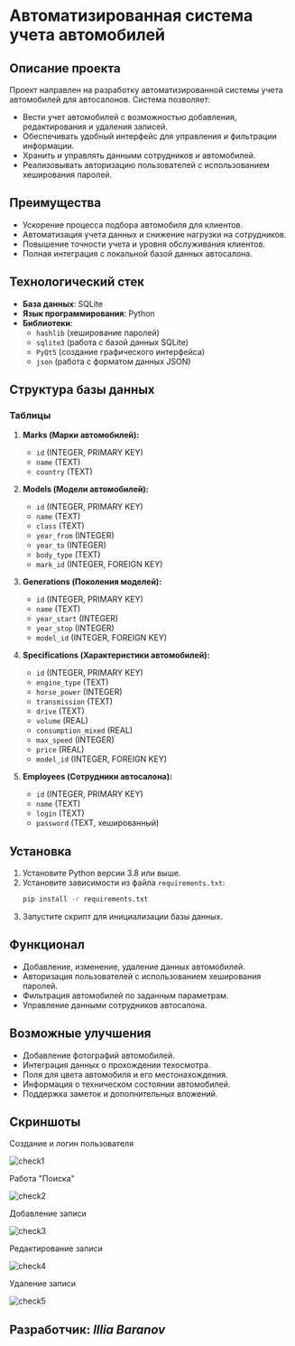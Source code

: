# Автоматизированная система учета автомобилей

## Описание проекта

Проект направлен на разработку автоматизированной системы учета автомобилей для автосалонов. Система позволяет:

- Вести учет автомобилей с возможностью добавления, редактирования и удаления записей.
- Обеспечивать удобный интерфейс для управления и фильтрации информации.
- Хранить и управлять данными сотрудников и автомобилей.
- Реализовывать авторизацию пользователей с использованием хеширования паролей.

## Преимущества

- Ускорение процесса подбора автомобиля для клиентов.
- Автоматизация учета данных и снижение нагрузки на сотрудников.
- Повышение точности учета и уровня обслуживания клиентов.
- Полная интеграция с локальной базой данных автосалона.

## Технологический стек

- **База данных**: SQLite
- **Язык программирования**: Python
- **Библиотеки**:
  - `hashlib` (хеширование паролей)
  - `sqlite3` (работа с базой данных SQLite)
  - `PyQt5` (создание графического интерфейса)
  - `json` (работа с форматом данных JSON)

## Структура базы данных

### Таблицы

1. **Marks (Марки автомобилей):**
   - `id` (INTEGER, PRIMARY KEY)
   - `name` (TEXT)
   - `country` (TEXT)

2. **Models (Модели автомобилей):**
   - `id` (INTEGER, PRIMARY KEY)
   - `name` (TEXT)
   - `class` (TEXT)
   - `year_from` (INTEGER)
   - `year_to` (INTEGER)
   - `body_type` (TEXT)
   - `mark_id` (INTEGER, FOREIGN KEY)

3. **Generations (Поколения моделей):**
   - `id` (INTEGER, PRIMARY KEY)
   - `name` (TEXT)
   - `year_start` (INTEGER)
   - `year_stop` (INTEGER)
   - `model_id` (INTEGER, FOREIGN KEY)

4. **Specifications (Характеристики автомобилей):**
   - `id` (INTEGER, PRIMARY KEY)
   - `engine_type` (TEXT)
   - `horse_power` (INTEGER)
   - `transmission` (TEXT)
   - `drive` (TEXT)
   - `volume` (REAL)
   - `consumption_mixed` (REAL)
   - `max_speed` (INTEGER)
   - `price` (REAL)
   - `model_id` (INTEGER, FOREIGN KEY)

5. **Employees (Сотрудники автосалона):**
   - `id` (INTEGER, PRIMARY KEY)
   - `name` (TEXT)
   - `login` (TEXT)
   - `password` (TEXT, хешированный)

## Установка

1. Установите Python версии 3.8 или выше.
2. Установите зависимости из файла `requirements.txt`:
   ```bash
   pip install -r requirements.txt
   ```
3. Запустите скрипт для инициализации базы данных.

## Функционал

- Добавление, изменение, удаление данных автомобилей.
- Авторизация пользователей с использованием хеширования паролей.
- Фильтрация автомобилей по заданным параметрам.
- Управление данными сотрудников автосалона.

## Возможные улучшения

- Добавление фотографий автомобилей.
- Интеграция данных о прохождении техосмотра.
- Поля для цвета автомобиля и его местонахождения.
- Информация о техническом состоянии автомобилей.
- Поддержка заметок и дополнительных вложений.

## Скриншоты

Создание и логин пользователя

![check1](https://github.com/user-attachments/assets/2d8a1519-2cbc-4c87-bf9c-707b92727afc)

Работа "Поиска"

![check2](https://github.com/user-attachments/assets/d584f153-a5b2-4d61-94d4-e0d327b453c4)

Добавление записи

![check3](https://github.com/user-attachments/assets/f47be1fd-f3d9-4be2-84e5-ac9119dc68ec)

Редактирование записи

![check4](https://github.com/user-attachments/assets/504751b8-89c9-4597-9cc5-333e66aeda54)

Удаление записи

![check5](https://github.com/user-attachments/assets/382f5d17-ffa2-4a55-99f9-27176cd43008)

## Разработчик: *Illia Baranov*
